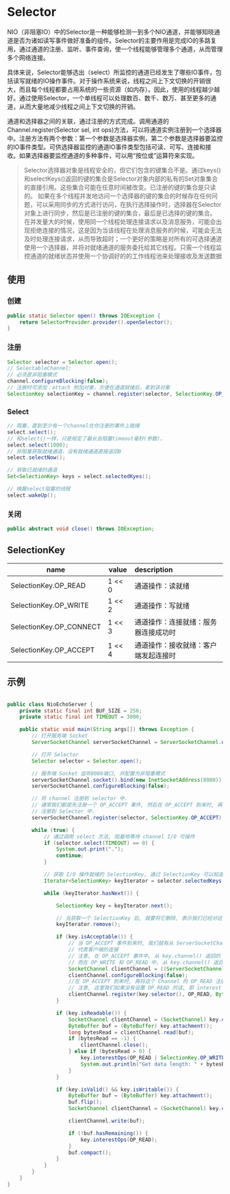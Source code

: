 # Selector

NIO（非阻塞IO）中的Selector是一种能够检测一到多个NIO通道，并能够知晓通道是否为诸如读写事件做好准备的组件。Selector的主要作用是完成IO的多路复用，通过通道的注册、监听、事件查询，使一个线程能够管理多个通道，从而管理多个网络连接。

具体来说，Selector能够选出（select）所监控的通道已经发生了哪些IO事件，包括读写就绪的IO操作事件。对于操作系统来说，线程之间上下文切换的开销很大，而且每个线程都要占用系统的一些资源（如内存）。因此，使用的线程越少越好。通过使用Selector，一个单线程可以处理数百、数千、数万、甚至更多的通道，从而大量地减少线程之间上下文切换的开销。

通道和选择器之间的关联，通过注册的方式完成。调用通道的Channel.register(Selector sel, int ops)方法，可以将通道实例注册到一个选择器中。注册方法有两个参数：第一个参数是选择器实例，第二个参数是选择器要监控的IO事件类型。可供选择器监控的通道IO事件类型包括可读、可写、连接和接收。如果选择器要监控通道的多种事件，可以用“按位或”运算符来实现。


>Selector选择器对象是线程安全的，但它们包含的键集合不是。通过keys()和selectKeys()返回的键的集合是Selector对象内部的私有的Set对象集合的直接引用。这些集合可能在任意时间被改变。已注册的键的集合是只读的。
如果在多个线程并发地访问一个选择器的键的集合的时候存在任何问题，可以采用同步的方式进行访问，在执行选择操作时，选择器在Selector对象上进行同步，然后是已注册的键的集合，最后是已选择的键的集合。
在并发量大的时候，使用同一个线程处理连接请求以及消息服务，可能会出现拒绝连接的情况，这是因为当该线程在处理消息服务的时候，可能会无法及时处理连接请求，从而导致超时；一个更好的策略是对所有的可选择通道使用一个选择器，并将对就绪通道的服务委托给其它线程。只需一个线程监控通道的就绪状态并使用一个协调好的的工作线程池来处理接收及发送数据

## 使用

### 创建
```java
public static Selector open() throws IOException {
    return SelectorProvider.provider().openSelector();
}
```

### 注册
```java
Selector selector = Selector.open();
// SelectableChannel: 
// 必须是非阻塞模式
channel.configureBlocking(false);
// 注册时可添加：attach 附加对象，方便在通道就绪后，拿到该对象
SelectionKey selectionKey = channel.register(selector, SelectionKey.OP_CONNECT, attach);
```

### Select

```java
// 阻塞，直到至少有一个channel在你注册的事件上就绪
select.select();
// 和select()一样，只是规定了最长会阻塞timeout毫秒(参数)。
select.select(1000);
// 非阻塞获取就绪通道，没有就绪通道直接返回0
select.selectNow();

// 获取已就绪的通道
Set<SelectionKey> keys = select.selectedKyes();

// 唤醒select阻塞的线程
select.wakeUp();
```

### 关闭

```java
public abstract void close() throws IOException;
```


## SelectionKey

|name|value|description|
|---|---|:---|
|SelectionKey.OP_READ|1 << 0|通道操作：读就绪|
|SelectionKey.OP_WRITE|1 << 2|通道操作：写就绪|
|SelectionKey.OP_CONNECT|1 << 3|通道操作：连接就绪：服务器连接成功时|
|SelectionKey.OP_ACCEPT|1 << 4|通道操作：接收就绪：客户端发起连接时|



## 示例

```java

public class NioEchoServer {
    private static final int BUF_SIZE = 256;
    private static final int TIMEOUT = 3000;

    public static void main(String args[]) throws Exception {
        // 打开服务端 Socket
        ServerSocketChannel serverSocketChannel = ServerSocketChannel.open();

        // 打开 Selector
        Selector selector = Selector.open();

        // 服务端 Socket 监听8080端口, 并配置为非阻塞模式
        serverSocketChannel.socket().bind(new InetSocketAddress(8080));
        serverSocketChannel.configureBlocking(false);

        // 将 channel 注册到 selector 中.
        // 通常我们都是先注册一个 OP_ACCEPT 事件, 然后在 OP_ACCEPT 到来时, 再将这个 Channel 的 OP_READ
        // 注册到 Selector 中.
        serverSocketChannel.register(selector, SelectionKey.OP_ACCEPT);

        while (true) {
            // 通过调用 select 方法, 阻塞地等待 channel I/O 可操作
            if (selector.select(TIMEOUT) == 0) {
                System.out.print(".");
                continue;
            }

            // 获取 I/O 操作就绪的 SelectionKey, 通过 SelectionKey 可以知道哪些 Channel 的哪类 I/O 操作已经就绪.
            Iterator<SelectionKey> keyIterator = selector.selectedKeys().iterator();

            while (keyIterator.hasNext()) {

                SelectionKey key = keyIterator.next();

                // 当获取一个 SelectionKey 后, 就要将它删除, 表示我们已经对这个 IO 事件进行了处理.
                keyIterator.remove();

                if (key.isAcceptable()) {
                    // 当 OP_ACCEPT 事件到来时, 我们就有从 ServerSocketChannel 中获取一个 SocketChannel,
                    // 代表客户端的连接
                    // 注意, 在 OP_ACCEPT 事件中, 从 key.channel() 返回的 Channel 是 ServerSocketChannel.
                    // 而在 OP_WRITE 和 OP_READ 中, 从 key.channel() 返回的是 SocketChannel.
                    SocketChannel clientChannel = ((ServerSocketChannel) key.channel()).accept();
                    clientChannel.configureBlocking(false);
                    //在 OP_ACCEPT 到来时, 再将这个 Channel 的 OP_READ 注册到 Selector 中.
                    // 注意, 这里我们如果没有设置 OP_READ 的话, 即 interest set 仍然是 OP_CONNECT 的话, 那么 select 方法会一直直接返回.
                    clientChannel.register(key.selector(), OP_READ, ByteBuffer.allocate(BUF_SIZE));
                }

                if (key.isReadable()) {
                    SocketChannel clientChannel = (SocketChannel) key.channel();
                    ByteBuffer buf = (ByteBuffer) key.attachment();
                    long bytesRead = clientChannel.read(buf);
                    if (bytesRead == -1) {
                        clientChannel.close();
                    } else if (bytesRead > 0) {
                        key.interestOps(OP_READ | SelectionKey.OP_WRITE);
                        System.out.println("Get data length: " + bytesRead);
                    }
                }

                if (key.isValid() && key.isWritable()) {
                    ByteBuffer buf = (ByteBuffer) key.attachment();
                    buf.flip();
                    SocketChannel clientChannel = (SocketChannel) key.channel();

                    clientChannel.write(buf);

                    if (!buf.hasRemaining()) {
                        key.interestOps(OP_READ);
                    }
                    buf.compact();
                }
            }
        }
    }
}
```